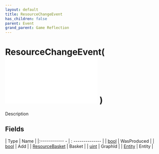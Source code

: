 ```yaml
---
layout: default
title: ResourceChangeEvent
has_children: false
parent: Event
grand_parent: Game Reflection
---
```

# ResourceChangeEvent( ![ EntityEventBase ](game-reflection/events/entity_event_base.md) )
Description 

## Fields
| Type | Name |
|:------------ - | : -------------- |
| [bool](game-reflection/components/bool.md) | WasProduced |
| [bool](game-reflection/components/bool.md) | Add |
| [ResourceBasket](game-reflection/classes/resource_basket.md) | Basket |
| [uint](game-reflection/components/uint.md) | GraphId |
| [Entity](game-reflection/classes/entity.md) | Entity |
